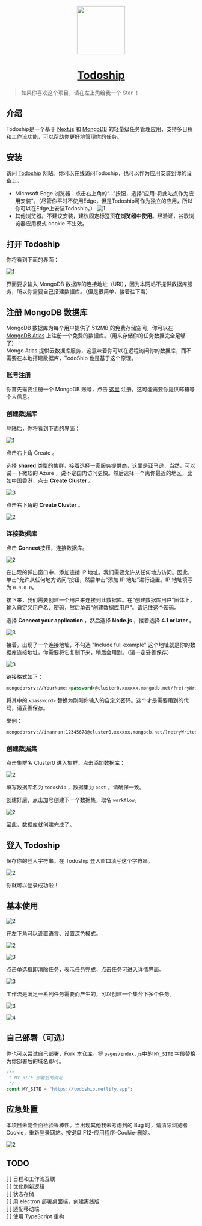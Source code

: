 <p align="center">
  <a href="https://todoship.netlify.app/">
    <picture>
      <source media="(prefers-color-scheme: dark)" srcset="https://jetzihan-img.oss-cn-beijing.aliyuncs.com/blog/tslogo-22.png">
      <img src="https://jetzihan-img.oss-cn-beijing.aliyuncs.com/blog/tslogo-22.png" height="128">
    </picture>
    <h1 align="center">Todoship</h1>
  </a>
</p>

> 如果你喜欢这个项目，请在左上角给我一个 Star ！  

## 介绍

Todoship是一个基于 [Next.js](https://nextjs.org/) 和 [MongoDB](https://www.mongodb.com/) 的轻量级任务管理应用，支持多日程和工作流功能，可以帮助你更好地管理你的任务。  

## 安装

访问 [Todoship](https://todoship.netlify.app/) 网站。你可以在线访问Todoship，也可以作为应用安装到你的设备上。  

- Microsoft Edge 浏览器：点击右上角的“...”按钮，选择“应用-将此站点作为应用安装”。（尽管你平时不使用Edge，但是Todoship可作为独立的应用，所以你可以在Edge上安装Todoship。）
![1](https://jetzihan-img.oss-cn-beijing.aliyuncs.com/blog/1666796460867.png)
- 其他浏览器。不建议安装，建议固定标签页**在浏览器中使用**。经验证，谷歌浏览器应用模式 cookie 不生效。

## 打开 Todoship

你将看到下面的界面：  

![1](https://jetzihan-img.oss-cn-beijing.aliyuncs.com/blog/20221026230614.png)

界面要求输入 MongoDB 数据库的连接地址（URI），因为本网站不提供数据库服务，所以你需要自己搭建数据库。（但是很简单，接着往下看）  

## 注册 MongoDB 数据库

MongoDB 数据库为每个用户提供了 512MB 的免费存储空间，你可以在 [MongoDB Atlas](https://www.mongodb.com/cloud/atlas) 上注册一个免费的数据库。（用来存储你的任务数据完全足够了）  
Mongo Atlas 提供云数据库服务，这意味着你可以在远程访问你的数据库，而不需要在本地搭建数据库，TodoShip 也是基于这个原理。  

### 账号注册

你首先需要注册一个 MongoDB 账号，点击 [这里](https://www.mongodb.com/cloud/atlas/register) 注册。这可能需要你提供邮箱等个人信息。  

### 创建数据库

登陆后，你将看到下面的界面：  

![1](https://jetzihan-img.oss-cn-beijing.aliyuncs.com/blog/20221027084814.png)  

点击右上角 Create 。  

选择 **shared** 类型的集群，接着选择一家服务提供商，这里是亚马逊，当然，可以试一下微软的 Azure ，说不定国内访问更快。然后选择一个离你最近的地区，比如中国香港，点击 **Create Cluster** 。  

![3](https://jetzihan-img.oss-cn-beijing.aliyuncs.com/blog/20221027085107.png)  

点击右下角的 **Create Cluster** 。  

![2](https://jetzihan-img.oss-cn-beijing.aliyuncs.com/blog/20221027085308.png)  

### 连接数据库

点击 **Connect**按钮，连接数据库。  

![2](https://jetzihan-img.oss-cn-beijing.aliyuncs.com/blog/1666832058438.png)  

在出现的弹出窗口中，添加连接 IP 地址。我们需要允许从任何地方访问。因此，单击“允许从任何地方访问”按钮，然后单击“添加 IP 地址”进行设置。IP 地址填写为 `0.0.0.0`。  

接下来，我们需要创建一个用户来连接到此数据库。在“创建数据库用户”窗体上，输入自定义用户名、密码，然后单击“创建数据库用户”。请记住这个密码。

选择 **Connect your application** ，然后选择 **Node.js** ，接着选择 **4.1 or later** 。  

![3](https://jetzihan-img.oss-cn-beijing.aliyuncs.com/blog/1666832119979.png)  

接着，出现了一个连接地址，不勾选 "Include full example" 这个地址就是你的数据库连接地址，你需要将它复制下来，稍后会用到。（请一定妥善保存）

![3](https://jetzihan-img.oss-cn-beijing.aliyuncs.com/blog/1666832198649.png)

链接格式如下：  

```md
mongodb+srv://YourName:<password>@cluster0.xxxxxx.mongodb.net/?retryWrites=true&w=majority
```

将其中的 `<password>` 替换为刚刚你输入的自定义密码。这个才是需要用到的代码，请妥善保存。  

举例：  

```md
mongodb+srv://inannan:12345678@cluster0.xxxxxx.mongodb.net/?retryWrites=true&w=majority
```

### 创建数据集

点击集群名 Cluster0 进入集群。点击添加数据库：  

![2](https://jetzihan-img.oss-cn-beijing.aliyuncs.com/blog/1666832678590.png)  

填写数据库名为 `todoship` ，数据集为 `post` ，请确保一致。  

创建好后，点击加号创建下一个数据集，取名 `workflow`。  

![2](https://jetzihan-img.oss-cn-beijing.aliyuncs.com/blog/1666832908792.png)

至此，数据库就创建完成了。  

## 登入 Todoship

保存你的登入字符串。在 Todoship 登入窗口填写这个字符串。  

![2](https://jetzihan-img.oss-cn-beijing.aliyuncs.com/blog/1666833098560.png)  

你就可以登录成功啦！  

## 基本使用

![2](https://jetzihan-img.oss-cn-beijing.aliyuncs.com/blog/20221027091304.png)

在左下角可以设置语言、设置深色模式。  

![2](https://jetzihan-img.oss-cn-beijing.aliyuncs.com/blog/20221027091511.png)  

![3](https://jetzihan-img.oss-cn-beijing.aliyuncs.com/blog/20221027091534.png)  

点击单选框即清除任务，表示任务完成，点击任务可进入详情界面。  

![3](https://jetzihan-img.oss-cn-beijing.aliyuncs.com/blog/20221027091605.png)

工作流是满足一系列任务需要而产生的，可以创建一个集合下多个任务。  

![3](https://jetzihan-img.oss-cn-beijing.aliyuncs.com/blog/20221027091815.png)

![4](https://jetzihan-img.oss-cn-beijing.aliyuncs.com/blog/20221027091911.png)

## 自己部署（可选）

你也可以尝试自己部署，Fork 本仓库。将 `pages/index.js`中的 `MY_SITE` 字段替换为你部署后的域名即可。  

```js
/**
 * MY_SITE 部署后的网址
 */
const MY_SITE = "https://todoship.netlify.app";
```

## 应急处置

本项目未能全面检验鲁棒性。当出现其他我未考虑到的 Bug 时，请清除浏览器 Cookie，重新登录网站。按键盘 F12-应用程序-Cookie-删除。  

![2](https://jetzihan-img.oss-cn-beijing.aliyuncs.com/blog/1666833965627.png)

## TODO

[ ] 日程和工作流互联  
[ ] 优化刷新逻辑  
[ ] 状态存储  
[ ] 用 electron 部署桌面端，创建离线版  
[ ] 适配移动端  
[ ] 使用 TypeScript 重构  
